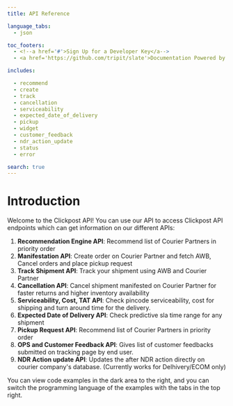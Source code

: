 ```yaml
---
title: API Reference

language_tabs:
  - json

toc_footers:
  - <!--a href='#'>Sign Up for a Developer Key</a-->
  - <a href='https://github.com/tripit/slate'>Documentation Powered by Slate</a>

includes:

  - recommend
  - create
  - track
  - cancellation
  - serviceability
  - expected_date_of_delivery
  - pickup
  - widget
  - customer_feedback
  - ndr_action_update
  - status
  - error

search: true
---
```


# Introduction

Welcome to the Clickpost API! You can use our API to access Clickpost API endpoints which can get information on our different APIs:

1. __Recommendation Engine API__: Recommend list of Courier Partners in priority order
2. __Manifestation API__: Create order on Courier Partner and fetch AWB, Cancel orders and place pickup request
3. __Track Shipment API__: Track your shipment using AWB and Courier Partner
4. __Cancellation API__: Cancel shipment manifested on Courier Partner for faster returns and higher inventory availability
5. __Serviceability, Cost, TAT API__: Check pincode serviceability, cost for shipping and turn around time for the delivery.
6. __Expected Date of Delivery API__: Check predictive sla time range for any shipment
7. __Pickup Request API__: Recommend list of Courier Partners in priority order
8. __OPS and Customer Feedback API__: Gives list of customer feedbacks submitted on tracking page by end user.
9. __NDR Action update API__: Updates the after NDR action directly on courier company's database. (Currently works for Delhivery/ECOM only)

<!--We have language bindings in Shell, Ruby, PHP and Python!-->

You can view code examples in the dark area to the right, and you can switch the programming language of the examples with the tabs in the top right.
